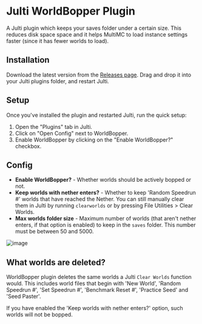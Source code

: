 # Julti WorldBopper Plugin
A Julti plugin which keeps your saves folder under a certain size. This reduces disk space space and it helps MultiMC to load instance settings faster (since it has fewer worlds to load).

## Installation
Download the latest version from the [Releases page](https://github.com/marin774/Julti-Worldbopper-Plugin/releases). Drag and drop it into your Julti plugins folder, and restart Julti.

## Setup
Once you've installed the plugin and restarted Julti, run the quick setup:
1. Open the "Plugins" tab in Julti.
2. Click on "Open Config" next to WorldBopper.
3. Enable WorldBopper by clicking on the "Enable WorldBopper?" checkbox.

## Config
- **Enable WorldBopper?** - Whether worlds should be actively bopped or not.
- **Keep worlds with nether enters?** - Whether to keep 'Random Speedrun #' worlds that have reached the Nether. You can still manually clear them in Julti by running `clearworlds` or by pressing File Utilities > Clear Worlds.
- **Max worlds folder size** - Maximum number of worlds (that aren't nether enters, if that option is enabled) to keep in the `saves` folder. This number must be between 50 and 5000.

![image](https://github.com/user-attachments/assets/4a1d0a42-6a24-4715-9025-3715ccad4d97)


## What worlds are deleted?
WorldBopper plugin deletes the same worlds a Julti `Clear Worlds` function would.
This includes world files that begin with 'New World', 'Random Speedrun #', 'Set Speedrun #', 'Benchmark Reset #', 'Practice Seed' and 'Seed Paster'.

If you have enabled the 'Keep worlds with nether enters?' option, such worlds will not be bopped.
